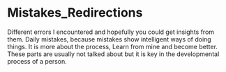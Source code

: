 # Mistakes_Redirections
Different errors I encountered and hopefully you could get insights from them.
Daily mistakes, because mistakes show intelligent ways of doing things. 
It is more about the process, Learn from mine and become better.
These parts are usually not talked about but it is key in the developmental process of a person.

